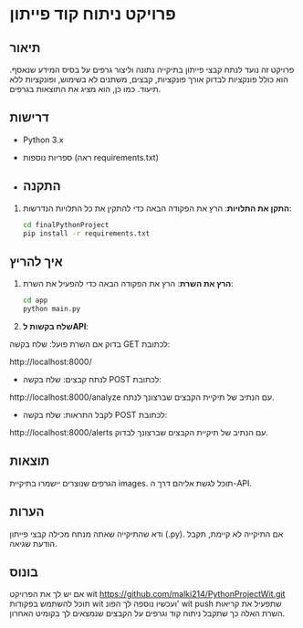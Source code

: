 # פרויקט ניתוח קוד פייתון

## תיאור
פרויקט זה נועד לנתח קבצי פייתון בתיקייה נתונה וליצור גרפים על בסיס המידע שנאסף. הוא כולל פונקציות לבדוק אורך פונקציות, קבצים, משתנים לא בשימוש, ופונקציות ללא תיעוד. כמו כן, הוא מציג את התוצאות בגרפים.

## דרישות
- Python 3.x
- ספריות נוספות (ראה requirements.txt)

- ## התקנה
1. **התקן את התלויות**:
   הרץ את הפקודה הבאה כדי להתקין את כל התלויות הנדרשות:
   ```bash
   cd finalPythonProject
   pip install -r requirements.txt
   
## איך להריץ
1. **הרץ את השרת**:
הרץ את הפקודה הבאה כדי להפעיל את השרת:
   ```bash
   cd app
   python main.py

2. **שלח בקשות לAPI**:

בדוק אם השרת פועל:
שלח בקשה GET לכתובת:

http://localhost:8000/
- לנתח קבצים:
שלח בקשה POST לכתובת:

http://localhost:8000/analyze
עם הנתיב של תיקיית הקבצים שברצונך לנתח.

- לקבל התראות:
שלח בקשה POST לכתובת:

http://localhost:8000/alerts
עם הנתיב של תיקיית הקבצים שברצונך לבדוק.

## תוצאות
הגרפים שנוצרים יישמרו בתיקיית images. תוכל לגשת אליהם דרך ה-API.

## הערות
ודא שהתיקייה שאתה מנתח מכילה קבצי פייתון (.py).
אם התיקייה לא קיימת, תקבל הודעת שגיאה.

## בונוס

אם יש לך את הפרויקט wit https://github.com/malki214/PythonProjectWit.git 
תוכל להשתמש בפקודות wit ועכשיו נוספה לך הפונ' wit push שתפעיל את קריאות השרת האלה כך שתקבל ניתוח קוד וגרפים על הקבצים שנמצאים לך בקומיט האחרון.


